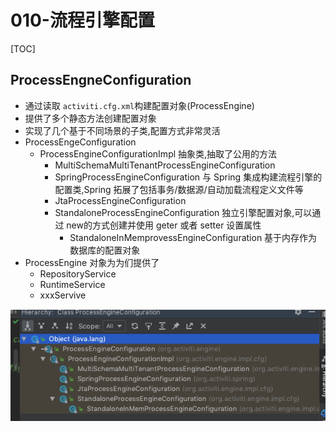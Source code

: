 # 010-流程引擎配置

[TOC]

## ProcessEngneConfiguration

- 通过读取 `activiti.cfg.xml`构建配置对象(ProcessEngine)
- 提供了多个静态方法创建配置对象
- 实现了几个基于不同场景的子类,配置方式非常灵活
- ProcessEngeConfiguration
  - ProcessEngineConfigurationImpl 抽象类,抽取了公用的方法
    - MultiSchemaMultiTenantProcessEngineConfiguration
    - SpringProcessEngineConfiguration 与 Spring 集成构建流程引擎的配置类,Spring 拓展了包括事务/数据源/自动加载流程定义文件等
    - JtaProcessEngineConfiguration
    - StandaloneProcessEngineConfiguration 独立引擎配置对象,可以通过 new的方式创建并使用 geter 或者 setter 设置属性
      - StandaloneInMemprovessEngineConfiguration 基于内存作为数据库的配置对象
- ProcessEngine 对象为为们提供了
  - RepositoryService
  - RuntimeService
  - xxxServive



![image-20201002112540270](../../assets/image-20201002112540270.png)

